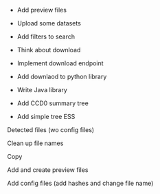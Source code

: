 - Add preview files

- Upload some datasets
- Add filters to search

- Think about download
- Implement download endpoint
- Add downlaod to python library
- Write Java library

- Add CCD0 summary tree
- Add simple tree ESS

Detected files (wo config files)

Clean up file names

Copy

Add and create preview files

Add config files (add hashes and change file name)
